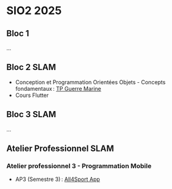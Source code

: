 # SIO2 2025

## Bloc 1

...

## Bloc 2 SLAM

- Conception et Programmation Orientées Objets - Concepts fondamentaux : [TP Guerre Marine](https://github.com/rose-line/sio2025-tp-guerre-marine)
- Cours Flutter

## Bloc 3 SLAM

...

## Atelier Professionnel SLAM

### Atelier professionnel 3 - Programmation Mobile

- AP3 (Semestre 3) : [All4Sport App](ap3/README.md)
